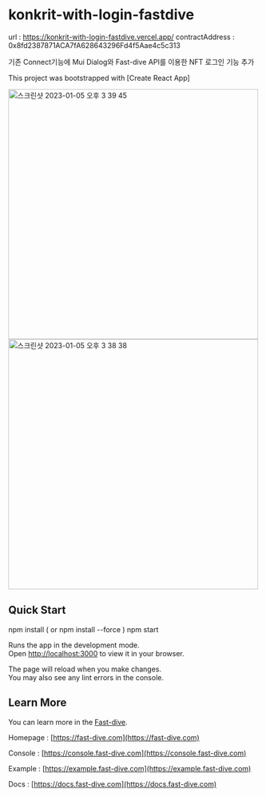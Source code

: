 # konkrit-with-login-fastdive

url : https://konkrit-with-login-fastdive.vercel.app/
contractAddress : 0x8fd2387871ACA7fA628643296Fd4f5Aae4c5c313

기존 Connect기능에 Mui Dialog와 Fast-dive API를 이용한 NFT 로그인 기능 추가

This project was bootstrapped with [Create React App]

<img width="500" alt="스크린샷 2023-01-05 오후 3 39 45" src="https://user-images.githubusercontent.com/83529212/210717680-5b955c99-3b25-4a9d-abaf-cc5c4ef613e3.png">
<img width="500" alt="스크린샷 2023-01-05 오후 3 38 38" src="https://user-images.githubusercontent.com/83529212/210717703-36a759b9-fc94-4a9e-bf33-f4094652aa5f.png">



## Quick Start

npm install ( or npm install --force )
npm start

Runs the app in the development mode.\
Open [http://localhost:3000](http://localhost:3000) to view it in your browser.

The page will reload when you make changes.\
You may also see any lint errors in the console.

## Learn More

You can learn more in the [Fast-dive](https://fast-dive.com).

Homepage : [https://fast-dive.com](https://fast-dive.com)

Console : [https://console.fast-dive.com](https://console.fast-dive.com)

Example : [https://example.fast-dive.com](https://example.fast-dive.com)

Docs : [https://docs.fast-dive.com](https://docs.fast-dive.com)
